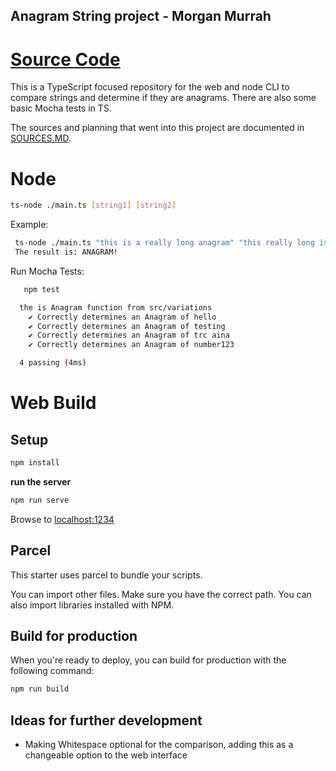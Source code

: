 ## Anagram String project - Morgan Murrah

# [Source Code](/src/variations.ts)

This is a TypeScript focused repository for the web and node CLI to compare strings and determine if they are anagrams.  There are also some basic Mocha tests in TS.

The sources and planning that went into this project are documented in [SOURCES.MD](/SOURCES.md). 


# Node

```bash
ts-node ./main.ts [string1] [string2] 
```

Example:

```bash
 ts-node ./main.ts "this is a really long anagram" "this really long is a anagram"
 The result is: ANAGRAM!
```

Run Mocha Tests:

```bash
   npm test

  the is Anagram function from src/variations
    ✔ Correctly determines an Anagram of hello
    ✔ Correctly determines an Anagram of testing
    ✔ Correctly determines an Anagram of trc aina
    ✔ Correctly determines an Anagram of number123

  4 passing (4ms)
```

# Web Build

## Setup

```bash
npm install
```
**run the server**

```bash
npm run serve
```
Browse to [localhost:1234](http://localhost:1234)

## Parcel

This starter uses parcel to bundle your scripts.

You can import other files. Make sure you have the correct path. You can also import libraries installed with NPM.

## Build for production

When you're ready to deploy, you can build for production with the following command:

```bash
npm run build
```

## Ideas for further development

* Making Whitespace optional for the comparison, adding this as a changeable option to the web interface
